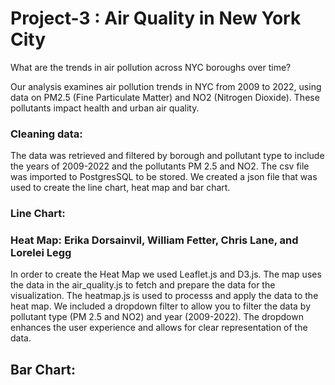 #                                                                      Project-3 : Air Quality in New York City

What are the trends in air pollution across NYC boroughs over time?

Our analysis examines air pollution trends in NYC from 2009 to 2022, using data on PM2.5 
(Fine Particulate Matter) and NO2 (Nitrogen Dioxide). These pollutants impact health and urban 
air quality.

### Cleaning data:

The data was retrieved and filtered by borough and pollutant type to include the years of 2009-2022 and the pollutants PM 2.5 and NO2. The csv file was imported to PostgresSQL to be stored. We created a json file that was used to create the line chart, heat map and bar chart.

### Line Chart:


### Heat Map: Erika Dorsainvil, William Fetter, Chris Lane, and Lorelei Legg

In order to create the Heat Map we used Leaflet.js and D3.js. The map uses the data in the air_quality.js to fetch and prepare the data for the visualization. The heatmap.js is used to processs and apply the data to the heat map. We included a dropdown filter to allow you to filter the data by pollutant type (PM 2.5 and NO2) and year (2009-2022). The dropdown enhances the user experience and allows for clear representation of the data.






## Bar Chart:

